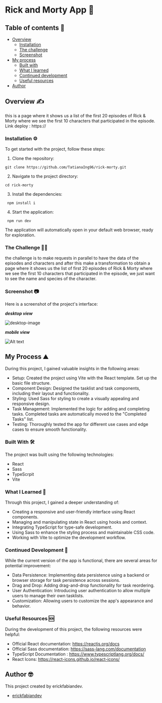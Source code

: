 # Rick and Morty App 🚀  
## Table of contents :page_facing_up:
- [Overview](#overview)
  - [Installation](#Installation)  
  - [The challenge](#the-challenge)
  - [Screenshot](#screenshot)
- [My process](#my-process)
  - [Built with](#built-with)
  - [What I learned](#what-i-learned)
  - [Continued development](#continued-development)
  - [Useful resources](#useful-resources)
- [Author](#author)

## Overview :writing_hand:
this is a page where it shows us a list of the first 20 episodes of Rick & Morty where we see the first 10 characters that participated in the episode.
Link deploy : https://

### Installation :gear:
To get started with the project, follow these steps:

1. Clone the repository:
```shell
git clone https://github.com/TatianaIng96/rick-morty.git
  ```
2. Navigate to the project directory:
```shell
cd rick-morty
 ```
3. Install the dependencies: 
```shell
 npm install i
 ```
4. Start the application: 
```shell
 npm run dev
  ```
The application will automatically open in your default web browser, ready for exploration.

### The Challenge :weight_lifting_man:
 the challenge is to make requests in parallel to have the data of the episodes and characters and after this make a transformation 
 to obtain a page where it shows us the list of first 20 episodes of Rick & Morty where we see the first 10 characters that 
 participated in the episode, we just want to see the name and species of the character.

### Screenshot 📷 
Here is a screenshot of the project's interface:

***desktop view***

![desktop-image](./src/assets/image.png)

***mobile view***

![Alt text](./src/assets/image-1.png)


## My Process :mountain:

During this project, I gained valuable insights in the following areas:

* Setup: Created the project using Vite with the React template. Set up the basic file structure.
* Component Design: Designed the tasklist and task components, including their layout and functionality.
* Styling: Used Sass for styling to create a visually appealing and responsive design.
* Task Management: Implemented the logic for adding and completing tasks. Completed tasks are automatically moved to the "Completed Tasks" list.
* Testing: Thoroughly tested the app for different use cases and edge cases to ensure smooth functionality.

### Built With :hammer_and_wrench:
The project was built using the following technologies:

* React
* Sass
* TypeScrpit
* Vite

### What I Learned :microscope:
Through this project, I gained a deeper understanding of:

* Creating a responsive and user-friendly interface using React components.
* Managing and manipulating state in React using hooks and context.
* Integrating TypeScript for type-safe development.
* Using Sass to enhance the styling process and maintainable CSS code.
* Working with Vite to optimize the development workflow.

### Continued Development :briefcase:
While the current version of the app is functional, there are several areas for potential improvement:

* Data Persistence: Implementing data persistence using a backend or browser storage for task persistence across sessions.
* Drag and Drop: Adding drag-and-drop functionality for task reordering.
* User Authentication: Introducing user authentication to allow multiple users to manage their own tasklists.
* Customization: Allowing users to customize the app's appearance and behavior.

### Useful Resources :sos:
During the development of this project, the following resources were helpful:

* Official React documentation: https://reactjs.org/docs
* Official Sass documentation: https://sass-lang.com/documentation
* TypeScript Documentation : https://www.typescriptlang.org/docs/
* React Icons: https://react-icons.github.io/react-icons/

## Author :nerd_face:

This project created by erickfabiandev.
- [erickfabiandev](https://erickfabiandev.com)
